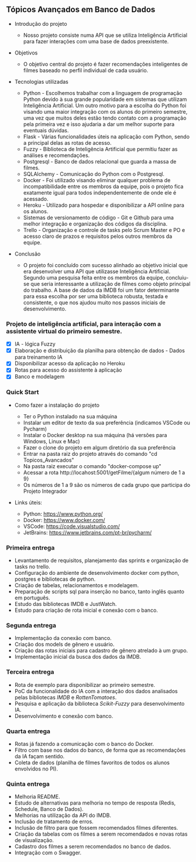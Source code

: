## Tópicos Avançados em Banco de Dados

- Introdução do projeto

  - Nosso projeto consiste numa API que se utiliza Inteligência Artificial para fazer interações com uma base de dados preexistente.

- Objetivos

  - O objetivo central do projeto é fazer recomendações inteligentes de filmes baseado no perfil individual de cada usuário.

- Tecnologias utilizadas

  - Python - Escolhemos trabalhar com a linguagem de programação Python devido à sua grande popularidade em sistemas que utilizam Inteligência Artificial. Um outro motivo para a escolha do Python foi visando uma maior integração com os alunos do primeiro semestre, uma vez que muitos deles estão tendo contato com a programação pela primeira vez e isso ajudaria a dar um melhor suporte para eventuais dúvidas.
  - Flask - Várias funcionalidades úteis na aplicação com Python, sendo a principal delas as rotas de acesso.
  - Fuzzy - Biblioteca de Inteligência Artificial que permitiu fazer as análises e recomendações.
  - Postgresql - Banco de dados relacional que guarda a massa de filmes.
  - SQLAlchemy - Comunicação do Python com o Postgresql.
  - Docker - Foi utilizado visando eliminar qualquer problema de incompatibilidade entre os membros da equipe, pois o projeto fica exatamente igual para todos independentemente de onde ele é acessado.
  - Heroku - Utilizado para hospedar e disponibilizar a API online para os alunos.
  - Sistemas de versionamento de código - Git e Github para uma melhor integração e organização dos códigos da disciplina.
  - Trello - Organização e controle de tasks pelo Scrum Master e PO e acesso claro de prazos e requisitos pelos outros membros da equipe.

- Conclusão

  - O projeto foi concluído com sucesso alinhado ao objetivo inicial que era desenvolver uma API que utilizasse Inteligência Artificial. Segundo uma pesquisa feita entre os membros da equipe, concluiu-se que seria interessante a utilização de filmes como objeto principal do trabalho. A base de dados da IMDB foi um fator determinante para essa escolha por ser uma biblioteca robusta, testada e consistente, o que nos ajudou muito nos passos iniciais de desenvolvimento.

### Projeto de inteligência artificial, para interação com a assistente virtual do primeiro semestre.

- [x] IA - lógica Fuzzy
- [x] Elaboração e distribuição da planilha para obtenção de dados - Dados para treinamento IA
- [x] Disponibilizar acesso da aplicação no Heroku
- [x] Rotas para acesso do assistente à aplicação
- [x] Banco e modelagem

### Quick Start

- Como fazer a instalação do projeto

  - Ter o Python instalado na sua máquina
  - Instalar um editor de texto da sua preferência (indicamos VSCode ou Pycharm)
  - Instalar o Docker desktop na sua máquina (há versões para Windows, Linux e Mac)
  - Fazer o clone do projeto em algum diretório da sua preferência
  - Entrar na pasta raiz do projeto através do comando "cd Topicos_Avancados"
  - Na pasta raiz executar o comando "docker-compose up"
  - Acessar a rota http://locahost:5001/getFilme/{algum número de 1 a 9}
  - Os números de 1 a 9 são os números de cada grupo que participa do Projeto Integrador

- Links úteis:
  - Python: https://www.python.org/
  - Docker: https://www.docker.com/
  - VSCode: https://code.visualstudio.com/
  - JetBrains: https://www.jetbrains.com/pt-br/pycharm/

### Primeira entrega

- Levantamento de requisitos, planejamento das sprints e organização de tasks no trello.
- Configuração do ambiente de desenvolvimento docker com python, postgres e bibliotecas de python.
- Criação de tabelas, relacionamentos e modelagem.
- Preparação de scripts sql para inserção no banco, tanto inglês quanto em português.
- Estudo das bibliotecas IMDB e JustWatch.
- Estudo para criação de rota inicial e conexão com o banco.

### Segunda entrega

- Implementação da conexão com banco.
- Criação dos models de gênero e usuário.
- Criação das rotas iniciais para cadastro de gênero atrelado à um grupo.
- Implementação inicial da busca dos dados da IMDB.

### Terceira entrega

- Rota de exemplo para disponibilizar ao primeiro semestre.
- PoC da funcionalidade do IA com a interação dos dados analisados pelas bibliotecas _IMDB_ e _RottenTomatoes_.
- Pesquisa e aplicação da biblioteca _Scikit-Fuzzy_ para desenvolvimento IA.
- Desenvolvimento e conexão com banco.

### Quarta entrega

- Rotas já fazendo a comunicação com o banco do Docker.
- Filtro com base nos dados do banco, de forma que as recomendações da IA façam sentido.
- Coleta de dados (planilha de filmes favoritos de todos os alunos envolvidos no PI).

### Quinta entrega

- Melhoria README.
- Estudo de alternativas para melhoria no tempo de resposta (Redis, Schedule, Banco de Dados).
- Melhorias na utilização da API do IMDB.
- Inclusão de tratamento de erros.
- Inclusão de filtro para que fossem recomendados filmes diferentes.
- Criação da tabelas com os filmes a serem recomendados e novas rotas de visualização.
- Cadastro dos filmes a serem recomendados no banco de dados.
- Integração com o Swagger.